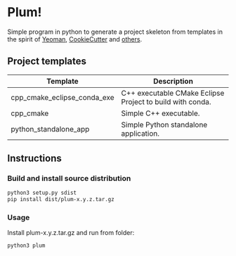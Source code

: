 # Plum!

Simple program in python to generate a project skeleton from templates in the spirit of [Yeoman](https://yeoman.io/), [CookieCutter](https://cookiecutter.readthedocs.io) and [others](https://en.wikipedia.org/wiki/Scaffold_(programming)).

## Project templates

| Template                    | Description                                               |
| --------------------------- | --------------------------------------------------------- |
| cpp_cmake_eclipse_conda_exe | C++ executable CMake Eclipse Project to build with conda. |
| cpp_cmake                   | Simple C++ executable.                                    |
| python_standalone_app       | Simple Python standalone application.                     |

## Instructions

### Build and install source distribution

```bash
python3 setup.py sdist
pip install dist/plum-x.y.z.tar.gz 
```

### Usage

Install plum-x.y.z.tar.gz and run from folder:

```bash
python3 plum
```

